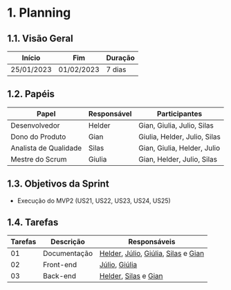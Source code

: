 # 1. Planning

## 1.1. Visão Geral
<!-- data de inicio da sprint
     data de finalização da sprint
     duraração da sprint
 -->
 Início | Fim | Duração
 ------ | --- | -------
 25/01/2023 | 01/02/2023 | 7 dias

## 1.2. Papéis
<!-- Papeis que cada membro exerceu durante essa sprint -->
Papel | Responsável | Participantes
----- | ----------- | -------------
Desenvolvedor | Helder | Gian, Giulia, Julio, Silas
Dono do Produto | Gian | Giulia, Helder, Julio, Silas
Analista de Qualidade | Silas |  Gian, Giulia, Helder, Julio
Mestre do Scrum | Giulia | Gian, Helder, Julio, Silas

## 1.3. Objetivos da Sprint
<!-- descrever de forma geral o objetivo da sprint -->
* Execução do MVP2 (US21, US22, US23, US24, US25)

## 1.4. Tarefas
<!-- descrever as issues que definimos para essa sprint e alocar um responsavel por ela -->
Tarefas | Descrição | Responsáveis
------ | --------- | -----------
01 | Documentação | [Helder](https://github.com/F1reFinger), [Júlio](https://github.com/Julio-eng), [Giúlia](https://github.com/alcantaragiubs), [Silas](https://github.com/Silas-neres) e [Gian](https://github.com/GianMedeiros)
02 | Front-end | [Júlio](https://github.com/Julio-eng), [Giúlia](https://github.com/alcantaragiubs)
03 | Back-end | [Helder](https://github.com/F1reFinger), [Silas](https://github.com/Silas-neres) e [Gian](https://github.com/GianMedeiros)
